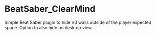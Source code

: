 # BeatSaber_ClearMind

Simple Beat Saber plugin to hide V3 walls outside of the player expected space.
Option to also hide on desktop view.
